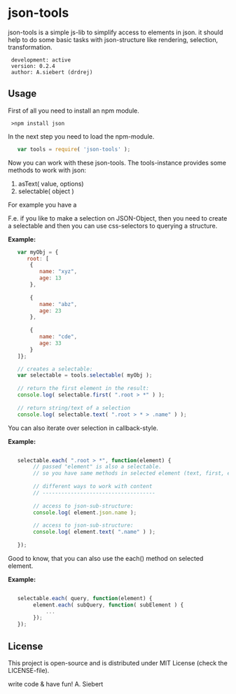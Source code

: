 json-tools
===============


json-tools is a simple js-lib to simplify access to elements in json.
it should help to do some basic tasks with json-structure like rendering, selection, transformation.


     development: active
     version: 0.2.4
     author: A.siebert (drdrej)
     

## Usage

First of all you need to install an npm module.

     >npm install json
     
In the next step you need to load the npm-module.

```javascript
   var tools = require( 'json-tools' );

```

Now you can work with these json-tools. The tools-instance provides some methods to work with json:
1. asText( value, options)
2. selectable( object )

For example you have a

F.e. if you like to make a selection on JSON-Object, then you need to create a selectable and then you can use css-selectors to querying a structure.

**Example:** 
```javascript
   var myObj = {
      root: [
       {
          name: "xyz",
          age: 13 
       },
       
       {
          name: "abz",
          age: 23 
       },
       
       {
          name: "cde",
          age: 33 
       }  
   ]};

   // creates a selectable:
   var selectable = tools.selectable( myObj );
   
   // return the first element in the result:
   console.log( selectable.first( ".root > *" ) );
   
   // return string/text of a selection
   console.log( selectable.text( ".root > * > .name" ) );

```

You can also iterate over selection in callback-style.

**Example:** 
```javascript

   selectable.each( ".root > *", function(element) {
        // passed "element" is also a selectable.
        // so you have same methods in selected element (text, first, each)
        
        // different ways to work with content
        // ------------------------------------
        
        // access to json-sub-structure:
        console.log( element.json.name );
   
        // access to json-sub-structure:
        console.log( element.text( ".name" ) );
        
   });

```

Good to know, that you can also use the each() method on selected element.

**Example:** 
```javascript

   selectable.each( query, function(element) {
        element.each( subQuery, function( subElement ) {
            ...
        });
   });

```

## License
This project is open-source and is distributed under MIT License (check the LICENSE-file).



write code & have fun!
   A. Siebert
